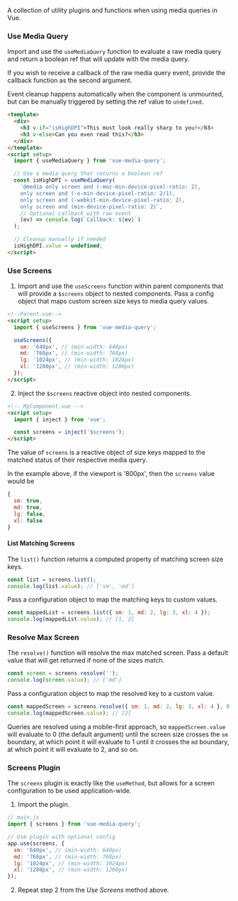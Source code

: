 A collection of utility plugins and functions when using media queries in Vue.

### Use Media Query

Import and use the `useMediaQuery` function to evaluate a raw media query and return a boolean ref that will update with the media query.

If you wish to receive a callback of the raw media query event, provide the callback function as the second argument.

Event cleanup happens automatically when the component is unmounted, but can be manually triggered by setting the ref value to `undefined`.

```html
<template>
  <div>
    <h3 v-if="isHighDPI">This must look really sharp to you!</h3>
    <h3 v-else>Can you even read this?</h3>
  </div>
</template>
<script setup>
  import { useMediaQuery } from 'vue-media-query';

  // Use a media query that returns a boolean ref
  const isHighDPI = useMediaQuery(
    `@media only screen and (-moz-min-device-pixel-ratio: 2), 
    only screen and (-o-min-device-pixel-ratio: 2/1), 
    only screen and (-webkit-min-device-pixel-ratio: 2), 
    only screen and (min-device-pixel-ratio: 2)`,
    // Optional callback with raw event
    (ev) => console.log(`Callback: ${ev}`)
  );

  // Cleanup manually if needed
  isHighDPI.value = undefined;
</script>
```

### Use Screens

1. Import and use the `useScreens` function within parent components that will provide a `$screens` object to nested components. Pass a config object that maps custom screen size keys to media query values.

```html
<!--Parent.vue-->
<script setup>
  import { useScreens } from 'vue-media-query';

  useScreens({
    sm: '640px', // (min-width: 640px)
    md: '768px', // (min-width: 768px)
    lg: '1024px', // (min-width: 1024px)
    xl: '1280px', // (min-width: 1280px)
  });
</script>
```

2. Inject the `$screens` reactive object into nested components.

```html
<!-- MyComponent.vue -->
<script setup>
  import { inject } from 'vue';

  const screens = inject('$screens');
</script>
```

The value of `screens` is a reactive object of size keys mapped to the matched status of their respective media query.

In the example above, if the viewport is '800px', then the `screens` value would be

```js
{
  sm: true,
  md: true,
  lg: false,
  xl: false
}
```

#### List Matching Screens

The `list()` function returns a computed property of matching screen size keys.

```js
const list = screens.list();
console.log(list.value); // ['sm', 'md']
```

Pass a configuration object to map the matching keys to custom values.

```js
const mappedList = screens.list({ sm: 1, md: 2, lg: 3, xl: 4 });
console.log(mappedList.value); // [1, 2]
```

### Resolve Max Screen

The `resolve()` function will resolve the max matched screen. Pass a default value that will get returned if none of the sizes match.

```js
const screen = screens.resolve('');
console.log(screen.value); // ['md']
```

Pass a configuration object to map the resolved key to a custom value.

```js
const mappedScreen = screens.resolve({ sm: 1, md: 2, lg: 3, xl: 4 }, 0);
console.log(mappedScreen.value); // [2]
```

Queries are resolved using a mobile-first approach, so `mappedScreen.value` will evaluate to 0 (the default argument) until the screen size crosses the `sm` boundary, at which point it will evaluate to 1 until it crosses the `md` boundary, at which point it will evaluate to 2, and so on.

### Screens Plugin

The `screens` plugin is exactly like the `useMethod`, but allows for a screen configuration to be used application-wide.

1. Import the plugin.

```js
// main.js
import { screens } from 'vue-media-query';

// Use plugin with optional config
app.use(screens, {
  sm: '640px', // (min-width: 640px)
  md: '768px', // (min-width: 768px)
  lg: '1024px', // (min-width: 1024px)
  xl: '1280px', // (min-width: 1280px)
});
```

2. Repeat step 2 from the _Use Screens_ method above.
